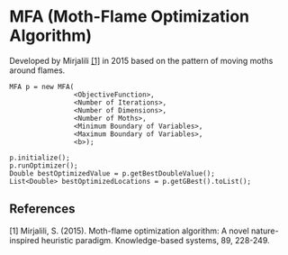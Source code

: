 # MFA (Moth-Flame Optimization Algorithm)

Developed by Mirjalili  [[1]](#1) in 2015 based on the pattern of moving moths around flames. 

```
MFA p = new MFA(
                <ObjectiveFunction>,
                <Number of Iterations>,
                <Number of Dimensions>,
                <Number of Moths>,
                <Minimum Boundary of Variables>,
                <Maximum Boundary of Variables>,
                <b>);

p.initialize();
p.runOptimizer();
Double bestOptimizedValue = p.getBestDoubleValue();
List<Double> bestOptimizedLocations = p.getGBest().toList();
```

## References
<a id="1">[1]</a> Mirjalili, S. (2015). Moth-flame optimization algorithm: A novel nature-inspired heuristic paradigm. Knowledge-based systems, 89, 228-249.